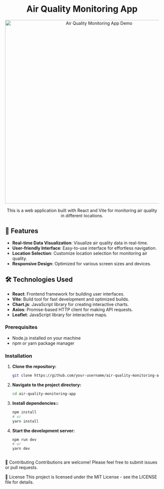 <h1 align="center">Air Quality Monitoring App</h1>

<p align="center">
  <img src="https://yourdomain.com/air-quality-monitoring-app-demo.gif" alt="Air Quality Monitoring App Demo" width="600">
</p>

<p align="center">This is a web application built with React and Vite for monitoring air quality in different locations.</p>

## 🚀 Features

- **Real-time Data Visualization**: Visualize air quality data in real-time.
- **User-friendly Interface**: Easy-to-use interface for effortless navigation.
- **Location Selection**: Customize location selection for monitoring air quality.
- **Responsive Design**: Optimized for various screen sizes and devices.

## 🛠️ Technologies Used

- **React**: Frontend framework for building user interfaces.
- **Vite**: Build tool for fast development and optimized builds.
- **Chart.js**: JavaScript library for creating interactive charts.
- **Axios**: Promise-based HTTP client for making API requests.
- **Leaflet**: JavaScript library for interactive maps.



### Prerequisites

- Node.js installed on your machine
- npm or yarn package manager

### Installation

1. **Clone the repository:**

   ```bash
   git clone https://github.com/your-username/air-quality-monitoring-app.git
2. **Navigate to the project directory:**

    ```bash
    cd air-quality-monitoring-app

3. **Install dependencies::**

    ```bash
    npm install
    # or
    yarn install
    
4. **Start the development server:**

    ```bash
    npm run dev
    # or
    yarn dev



🤝 Contributing
Contributions are welcome! Please feel free to submit issues or pull requests.

📄 License
This project is licensed under the MIT License - see the LICENSE file for details.
